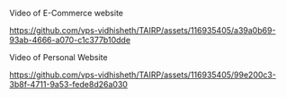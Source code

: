 Video of E-Commerce website

https://github.com/vps-vidhisheth/TAIRP/assets/116935405/a39a0b69-93ab-4666-a070-c1c377b10dde


Video of Personal Website


https://github.com/vps-vidhisheth/TAIRP/assets/116935405/99e200c3-3b8f-4711-9a53-fede8d26a030


